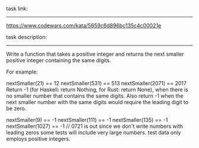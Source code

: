 task link:

---

https://www.codewars.com/kata/5659c6d896bc135c4c00021e

task description:

---

Write a function that takes a positive integer and returns the next smaller positive integer containing the same digits.

For example:

nextSmaller(21) == 12
nextSmaller(531) == 513
nextSmaller(2071) == 2017
Return -1 (for Haskell: return Nothing, for Rust: return None), when there is no smaller number that contains the same digits. Also return -1 when the next smaller number with the same digits would require the leading digit to be zero.

nextSmaller(9) == -1
nextSmaller(111) == -1
nextSmaller(135) == -1
nextSmaller(1027) == -1 // 0721 is out since we don't write numbers with leading zeros
some tests will include very large numbers.
test data only employs positive integers.
